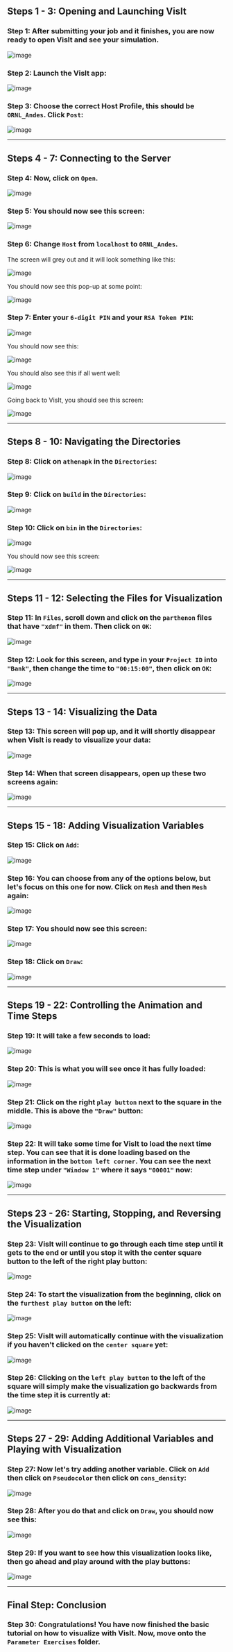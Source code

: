 ## Steps 1 - 3: Opening and Launching VisIt

### Step 1: After submitting your job and it finishes, you are now ready to open VisIt and see your simulation.

![image](https://github.com/user-attachments/assets/a84cdf08-c8ca-40d3-b706-d95b3a911502)

### Step 2: Launch the VisIt app:

![image](https://github.com/user-attachments/assets/430563e8-08b7-41bc-a14d-9947ecab0eec)

### Step 3: Choose the correct Host Profile, this should be ```ORNL_Andes```. Click ```Post```:

![image](https://github.com/user-attachments/assets/13ca3a34-9e17-409f-8a8e-b58ce887f13c)

---

## Steps 4 - 7: Connecting to the Server

### Step 4: Now, click on ```Open```.

![image](https://github.com/WiktoriaZielinska/Adaptive-Mesh-Refinement/assets/112288108/0eed222e-4f77-4357-8879-5bb1a7309abc)

### Step 5: You should now see this screen:

![image](https://github.com/WiktoriaZielinska/Adaptive-Mesh-Refinement/assets/112288108/c233aa63-f935-4b3f-b720-b50e9fb63a1c)

### Step 6: Change ```Host``` from ```localhost``` to ```ORNL_Andes```.  
The screen will grey out and it will look something like this:

![image](https://github.com/user-attachments/assets/2926e477-3964-402a-b9e1-855af5d17015)

You should now see this pop-up at some point:

![image](https://github.com/user-attachments/assets/9fa83855-8012-442a-96d1-26a5bfc605a3)

### Step 7: Enter your ```6-digit PIN``` and your ```RSA Token PIN```:

![image](https://github.com/user-attachments/assets/e5ec182a-fcb5-400b-aaec-f43684d2fb62)

You should now see this:

![image](https://github.com/user-attachments/assets/cc155f7b-c2cb-4fa4-abd9-116328c3507a)

You should also see this if all went well:

![image](https://github.com/user-attachments/assets/de228703-ee18-44ed-b824-75df821cc5b0)

Going back to VisIt, you should see this screen:

![image](https://github.com/user-attachments/assets/a75ec3a7-fbcf-4bd3-972c-ab0f5f8aef85)

---

## Steps 8 - 10: Navigating the Directories

### Step 8: Click on ```athenapk``` in the ```Directories```:

![image](https://github.com/user-attachments/assets/f2ae8666-3cad-4689-a944-f3ea8b77f95b)

### Step 9: Click on ```build``` in the ```Directories```:

![image](https://github.com/user-attachments/assets/5eb5590f-0be2-4771-a464-38b0124aa0df)

### Step 10: Click on ```bin``` in the ```Directories```:

![image](https://github.com/user-attachments/assets/9bc9a0db-ee74-4877-92cb-a3b7fe0f935e)

You should now see this screen:

![image](https://github.com/user-attachments/assets/3142a2de-0d59-45dd-b000-e89dd229a501)

---

## Steps 11 - 12: Selecting the Files for Visualization

### Step 11: In ```Files```, scroll down and click on the ```parthenon``` files that have ```"xdmf"``` in them. Then click on ```OK```:

![image](https://github.com/user-attachments/assets/243bbcf6-19b4-4168-84b3-b46908a1aef3)

### Step 12: Look for this screen, and type in your ```Project ID``` into ```"Bank"```, then change the time to ```"00:15:00"```, then click on ```OK```:

![image](https://github.com/user-attachments/assets/0fdd23bd-3fda-4906-92c6-25c679e1d98c)

---

## Steps 13 - 14: Visualizing the Data

### Step 13: This screen will pop up, and it will shortly disappear when VisIt is ready to visualize your data:

![image](https://github.com/user-attachments/assets/58aae095-c172-4280-a484-783aad196da7)

### Step 14: When that screen disappears, open up these two screens again:

![image](https://github.com/user-attachments/assets/84b1ee19-eb4d-4b78-9b0b-bba65b6f259a)

---

## Steps 15 - 18: Adding Visualization Variables

### Step 15: Click on ```Add```:

![image](https://github.com/user-attachments/assets/5fa3a448-d4d3-458c-97d9-65af931920fa)

### Step 16: You can choose from any of the options below, but let's focus on this one for now. Click on ```Mesh``` and then ```Mesh``` again:

![image](https://github.com/user-attachments/assets/429298f7-76ce-4312-85ca-db9038815ae9)

### Step 17: You should now see this screen:

![image](https://github.com/user-attachments/assets/21e4aca8-ed18-417c-91ef-f511e1e27aea)

### Step 18: Click on ```Draw```:

![image](https://github.com/user-attachments/assets/032164da-c375-434e-9a8b-3628c7e007e3)

---

## Steps 19 - 22: Controlling the Animation and Time Steps

### Step 19: It will take a few seconds to load:

![image](https://github.com/user-attachments/assets/6b6ad6d6-0f3b-4c37-8e49-ef4abebe3517)

### Step 20: This is what you will see once it has fully loaded:

![image](https://github.com/user-attachments/assets/6a17145b-a287-47f2-b6b1-f78d7a45f1f3)

### Step 21: Click on the right ```play button``` next to the square in the middle. This is above the ```"Draw"``` button:

![image](https://github.com/user-attachments/assets/f9c8b7d3-9ef7-44c9-abdd-f9cf7888e482)

### Step 22: It will take some time for VisIt to load the next time step. You can see that it is done loading based on the information in the ```bottom left corner```. You can see the next time step under ```"Window 1"``` where it says ```"00001"``` now:

![image](https://github.com/user-attachments/assets/9839703c-80f7-4598-9c83-e95f296e91ff)

---

## Steps 23 - 26: Starting, Stopping, and Reversing the Visualization

### Step 23: VisIt will continue to go through each time step until it gets to the end or until you stop it with the center square button to the left of the right play button:

![image](https://github.com/user-attachments/assets/eba60029-c68c-4826-902f-59b6d2f8e3d2)

### Step 24: To start the visualization from the beginning, click on the ```furthest play button``` on the left:

![image](https://github.com/user-attachments/assets/ba9b3f03-c60e-4fb3-bc40-e9bf12e1a1a0)

### Step 25: VisIt will automatically continue with the visualization if you haven't clicked on the ```center square``` yet:

![image](https://github.com/user-attachments/assets/8ea9bc3e-1c98-4073-b337-a2324790a2f7)

### Step 26: Clicking on the ```left play button``` to the left of the square will simply make the visualization go backwards from the time step it is currently at:

![image](https://github.com/user-attachments/assets/91083c62-f4f2-4d00-bc81-799c4b8cf5cb)

---

## Steps 27 - 29: Adding Additional Variables and Playing with Visualization

### Step 27: Now let's try adding another variable. Click on ```Add``` then click on ```Pseudocolor``` then click on ```cons_density```:

![image](https://github.com/user-attachments/assets/2e9f2083-c392-40c4-9146-eced64ead907)

### Step 28: After you do that and click on ```Draw```, you should now see this:

![image](https://github.com/user-attachments/assets/016f2c01-6271-4db5-96d4-dfe72b2357dc)

### Step 29: If you want to see how this visualization looks like, then go ahead and play around with the play buttons:

![image](https://github.com/user-attachments/assets/d20c003c-cc4a-482e-81da-79a09588481b)

---

## Final Step: Conclusion

### Step 30: Congratulations! You have now finished the basic tutorial on how to visualize with VisIt. Now, move onto the ```Parameter Exercises``` folder.

